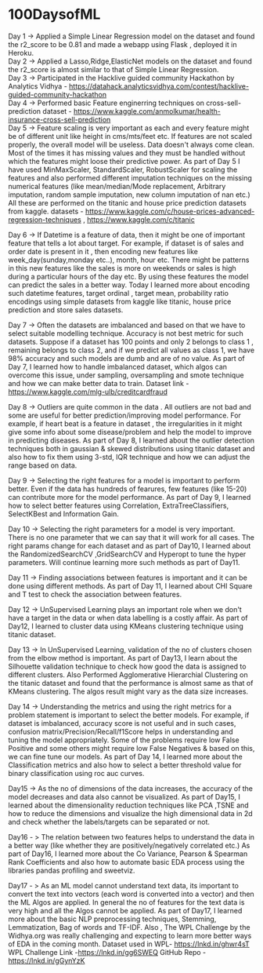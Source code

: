 # 100DaysofML

Day 1 -> Applied a Simple Linear Regression model on the dataset and found the r2_score to be 0.81 and made a webapp using Flask , deployed it in Heroku.  
Day 2 -> Applied a Lasso,Ridge,ElasticNet models on the dataset and found the r2_score is almost similar to that of Simple Linear Regression.  
Day 3 -> Participated in the Hacklive guided community Hackathon by Analytics Vidhya - https://datahack.analyticsvidhya.com/contest/hacklive-guided-community-hackathon   
Day 4 -> Performed basic Feature enginerring techniques on cross-sell-prediction dataset - https://www.kaggle.com/anmolkumar/health-insurance-cross-sell-prediction  
Day 5 -> Feature scaling is very important as each and every feature might be of different unit like height in cms/mts/feet etc. If features are not scaled properly, the overall model will be useless. Data doesn't always come clean. Most of the times it has missing values and they must be handled without which the features might loose their predictive power. As part of Day 5 I have used MinMaxScaler, StandardScaler, RobustScaler for scaling the features and also performed different imputation techniques on the missing numerical features (like mean/median/Mode replacement, Arbitrary imputation, random sample imputation, new column imputation of nan etc.) All these are performed on the titanic and house price prediction datasets from kaggle. datasets - https://www.kaggle.com/c/house-prices-advanced-regression-techniques , https://www.kaggle.com/c/titanic        

Day 6 -> If Datetime is a feature of data, then it might be one of important feature that tells a lot about target. For example, if dataset is of sales and order date is present in it , then encoding new features like week_day(sunday,monday etc..), month, hour etc. There might be patterns in this new features like the sales is more on weekends or sales is high during a particular hours of the day etc. By using these features the model can predict the sales in a better way. 
Today I learned more about encoding such datetime features, target ordinal , target mean, probability ratio encodings using simple datasets from kaggle like titanic, house price prediction and store sales datasets.    

Day 7 -> Often the datasets are imbalanced and based on that we have to select suitable modelling technique. Accuracy is not best metric for such datasets. Suppose if a dataset has 100 points and only 2 belongs to class 1 , remaining belongs to class 2, and if we predict all values as class 1, we have 98% accuracy and such models are dumb and are of no value. As part of Day 7, I learned how to handle imbalanced dataset, which algos can overcome this issue, under sampling, oversampling and smote technique and how we can make better data to train.  Dataset link - https://www.kaggle.com/mlg-ulb/creditcardfraud   

Day 8 -> Outliers are quite common in the data . All outliers are not bad and some are useful for better prediction/improving model performance. For example, if heart beat is a feature in dataset , the irregularities in it might give some info about some disease/problem and help the model to improve in predicting diseases. As part of Day 8, I learned about the outlier detection techniques both in gaussian & skewed distributions using titanic dataset and also how to fix them using 3-std, IQR technique and how we can adjust the range based on data.      

Day 9 -> Selecting the right features for a model is important to perform better. Even if the data has hundreds of fearures, few features (like 15-20) can contribute more for the model performance. As part of Day 9, I learned how to select better features using Correlation, ExtraTreeClassifiers, SelectKBest and Information Gain.

Day 10 -> Selecting the right parameters for a model is very important. There is no one parameter that we can say that it will work for all cases. The right params change for each dataset and as part of Day10, I learned about the RandomizedSearchCV ,GridSearchCV and Hyperopt to tune the hyper parameters. Will continue learning more such methods as part of Day11.

Day 11 -> Finding associations between features is important and it can be done using different methods. As part of Day 11, I learned about CHI Square and T test to check the association between features.

Day 12 -> UnSupervised Learning plays an important role when we don't have a target in the data or when data labelling is a costly affair. As part of Day12, I learned to cluster data using KMeans clustering technique using titanic dataset.

Day 13 -> In UnSupervised Learning, validation of the no of clusters chosen from the elbow method is important. As part of Day13, I learn about the Silhouette validation technique to check how good the data is assigned to different clusters. Also Performed Agglomerative Hierarchial Clustering on the titanic dataset and found that the performance is almost same as that of KMeans clustering. The algos result might vary as the data size increases.

Day 14 -> Understanding the metrics and using the right metrics for a problem statement is important to select the better models. For example, if dataset is imbalanced, accuracy score is not useful and in such cases, confusion matrix/Precision/Recall/f1Score helps in understanding and tuning the model appropriately. Some of the problems require low False Positive and some others might require low False Negatives & based on this, we can fine tune our models. As part of Day 14, I learned more about the Classification metrics and also how to select a better threshold value for binary classification using roc auc curves.

Day15 -> As the no of dimensions of the data increases, the accuracy of the model decreases and data also cannot be visualized. As part of Day15, I learned about the dimensionality reduction techniques like PCA ,TSNE and how to reduce the dimensions and visualize the high dimensional data in 2d and check whether the labels/targets can be separated or not.

Day16 - > The relation between two features helps to understand the data in a better way (like whether they are positively/negatively correlated etc.) As part of Day16, I learned more about the Co Variance, Pearson & Spearman Rank Coefficients and also how to automate basic EDA process using the libraries pandas profiling and sweetviz.

Day17 - > As an ML model cannot understand text data, its important to convert the text into vectors (each word is converted into a vector) and then the ML Algos are applied. In general the no of features for the text data is very high and all the Algos cannot be applied. As part of Day17, I learned more about the basic NLP preprocessing techniques, Stemming, Lemmatization, Bag of words and TF-IDF.
Also , The WPL Challenge by the Widhya.org was really challenging and expecting to learn more better ways of EDA in the coming month.
Dataset used in WPL- https://lnkd.in/ghwr4sT
WPL Challenge Link -https://lnkd.in/gg6SWEQ
GitHub Repo - https://lnkd.in/gGynYzK

